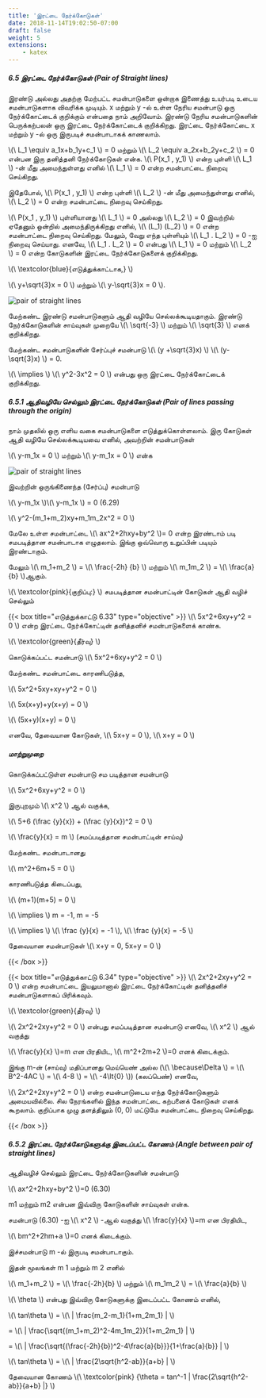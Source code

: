 ```yaml
---
title: 'இரட்டை நேர்க்கோடுகள்'
date: 2018-11-14T19:02:50-07:00
draft: false
weight: 5
extensions:
    - katex
---
```



##### 6.5 இரட்டை நேர்க்கோடுகள் (Pair of Straight lines)

இரண்டு அல்லது அதற்கு மேற்பட்ட சமன்பாடுகளை ஒன்றாக இணைத்து உயர்படி உடைய சமன்பாடுகளாக விவரிக்க முடியும். x மற்றும் y -ல் உள்ள நேரிய சமன்பாடு ஒரு நேர்க்கோட்டைக் குறிக்கும் என்பதை நாம் அறிவோம். இரண்டு நேரிய சமன்பாடுகளின் பெருக்கற்பலன் ஒரு இரட்டை நேர்க்கோட்டைக் குறிக்கிறது. இரட்டை நேர்க்கோட்டை x மற்றும் y -ல் ஒரு இருபடிச் சமன்பாடாகக் காணலாம்.

\\(\\ L_1 \equiv a_1x+b_1y+c_1 \\) = 0 மற்றும் \\(\\ L_2 \equiv a_2x+b_2y+c_2 \\) = 0 என்பன இரு தனித்தனி
நேர்க்கோடுகள் என்க. \\(\\ P(x_1 , y_1) \\) என்ற புள்ளி \\(\\ L_1 \\) -ன் மீது அமைந்துள்ளது எனில் \\(\\ L_1 \\) = 0 என்ற சமன்பாட்டை நிறைவு செய்கிறது.

இதேபோல், \\(\\ P(x_1 , y_1) \\) என்ற புள்ளி \\(\\ L_2 \\) -ன் மீது அமைந்துள்ளது எனில், \\(\\ L_2 \\) = 0 என்ற சமன்பாட்டை நிறைவு செய்கிறது.

\\(\\ P(x_1 , y_1) \\) புள்ளியானது \\(\\ L_1 \\) = 0 அல்லது \\(\\ L_2 \\) = 0 இவற்றில் ஏதேனும் ஒன்றில் அமைந்திருக்கிறது எனில், \\(\\ (L_1) (L_2) \\) = 0 என்ற சமன்பாட்டை நிறைவு செய்கிறது. மேலும், வேறு எந்த புள்ளியும் \\(\\ L_1 . L_2 \\) = 0 -ஐ நிறைவு செய்யாது. எனவே, \\(\\ L_1 . L_2 \\) = 0 என்பது \\(\\ L_1 \\) = 0 மற்றும் \\(\\ L_2 \\) = 0 என்ற கோடுகளின் இரட்டை நேர்க்கோடுகளைக் குறிக்கிறது.

\\(\\ \textcolor{blue}{எடுத்துக்காட்டாக,} \\)

\\(\\ y+\sqrt{3}x = 0 \\) மற்றும் \\(\\ y-\sqrt{3}x = 0 \\). 

![pair of straight lines](/books/maths/part-1/twodimension/chapter6/pic18.png)


மேற்கண்ட இரண்டு சமன்பாடுகளும் ஆதி வழியே செல்லக்கூடியதாகும். இரண்டு நேர்க்கோடுகளின் சாய்வுகள்
முறையே \\(\\ \sqrt{-3} \\) மற்றும் \\(\\ \sqrt{3} \\) எனக் குறிக்கிறது.


மேற்கண்ட சமன்பாடுகளின் சேர்ப்புச் சமன்பாடு \\(\\ (y +\sqrt{3}x) \\) \\(\\ (y-\sqrt{3}x) \\) = 0. 

\\(\ \implies \\) \\(\\ y^2-3x^2 = 0 \\) என்பது ஒரு இரட்டை நேர்க்கோட்டைக் குறிக்கிறது.

##### 6.5.1 ஆதிவழியே செல்லும் இரட்டை நேர்க்கோடுகள் (Pair of lines passing through the origin)

நாம் முதலில் ஒரு எளிய வகை சமன்பாடுகளை எடுத்துக்கொள்ளலாம். இரு கோடுகள் ஆதி வழியே செல்லக்கூடியவை எனில், அவற்றின் சமன்பாடுகள்

\\(\\ y-m_1x = 0 \\) மற்றும் \\(\\ y-m_1x = 0 \\) என்க

![pair of straight lines](/books/maths/part-1/twodimension/chapter6/pic19.png)


இவற்றின் ஒருங்கிணைந்த (சேர்ப்பு) சமன்பாடு

\\(\\ y-m_1x \\)\\(\\ y-m_1x \\) = 0  (6.29)

\\(\\ y^2-(m_1+m_2)xy+m_1m_2x^2 = 0 \\)

மேலே உள்ள சமன்பாட்டை \\(\\ ax^2+2hxy+by^2 \\)= 0 என்ற
இரண்டாம் படி சமபடித்தான சமன்பாடாக எழுதலாம். இங்கு ஒவ்வொரு உறுப்பின் படியும் இரண்டாகும்.

மேலும் \\(\\ m_1+m_2 \\) = \\(\\ \frac{-2h} {b} \\) மற்றும் \\(\\ m_1m_2 \\) = \\(\\ \frac{a} {b} \\)ஆகும்.

 \\(\\ \textcolor{pink}{குறிப்பு:} \\) 
சமபடித்தான சமன்பாட்டின் கோடுகள் ஆதி வழிச் செல்லும்


{{< box title="எடுத்துக்காட்டு 6.33" type="objective" >}} \\(\\ 5x^2+6xy+y^2 = 0 \\) என்ற இரட்டை நேர்க்கோட்டின் தனித்தனிச் சமன்பாடுகளைக் காண்க.


\\(\\ \textcolor{green}{தீர்வு} \\)

கொடுக்கப்பட்ட சமன்பாடு \\(\\ 5x^2+6xy+y^2 = 0 \\)

மேற்கண்ட சமன்பாட்டை காரணிபடுத்த,

\\(\\ 5x^2+5xy+xy+y^2 = 0 \\)

\\(\\ 5x(x+y)+y(x+y) = 0 \\)

\\(\\ (5x+y)(x+y) = 0 \\)

எனவே, தேவையான கோடுகள், \\(\\ 5x+y = 0 \\), \\(\\ x+y = 0 \\)

##### மாற்றுமுறை

கொடுக்கப்பட்டுள்ள சமன்பாடு சம படித்தான சமன்பாடு 

\\(\\ 5x^2+6xy+y^2 = 0 \\)

இருபுறமும் \\(\\ x^2 \\) ஆல் வகுக்க,

\\(\\ 5+6 (\frac {y}{x}) + (\frac {y}{x})^2 = 0 \\)

\\(\\ \frac{y}{x} = m \\) (சமப்படித்தான சமன்பாட்டின் சாய்வு)

மேற்கண்ட சமன்பாடானது

\\(\\ m^2+6m+5 = 0 \\)

காரணிபடுத்த கிடைப்பது,

\\(\\ (m+1)(m+5) = 0 \\)

\\(\\ \implies \\) m = -1, m = -5

\\(\\ \implies \\) \\(\\ \frac {y}{x} = -1 \\), \\(\\ \frac {y}{x} = -5 \\)

தேவையான சமன்பாடுகள் \\(\\ x+y = 0, 5x+y = 0 \\)

{{< /box >}}


{{< box title="எடுத்துக்காட்டு 6.34" type="objective" >}} \\(\\ 2x^2+2xy+y^2 = 0 \\) என்ற சமன்பாட்டை இயலுமானால் இரட்டை நேர்க்கோட்டின் தனித்தனிச் சமன்பாடுகளாகப் பிரிக்கவும்.

\\(\\ \textcolor{green}{தீர்வு} \\)

\\(\\ 2x^2+2xy+y^2 = 0 \\) என்பது சமப்படித்தான சமன்பாடு எனவே, \\(\ x^2 \\) ஆல் வகுத்து

\\(\ \frac{y}{x} \\)=m என பிரதியிட, \\(\ m^2+2m+2 \\)=0 எனக் கிடைக்கும்.

இங்கு m-ன் (சாய்வு) மதிப்பானது மெய்யெண் அல்ல (\\(\ \because\Delta \\) = \\(\ B^2-4AC \\) = \\(\ 4-8 \\) = \\(\ -4\lt{0} \\)) (கலப்பெண்) எனவே,

\\(\\ 2x^2+2xy+y^2 = 0 \\) என்ற சமன்பாடுடைய எந்த நேர்க்கோடுகளும் அமையவில்லை. சில நேரங்களில் இந்த சமன்பாட்டை கற்பனைக் கோடுகள் எனக் கூறலாம். குறிப்பாக முழு தளத்திலும் (0, 0) மட்டுமே சமன்பாட்டை நிறைவு செய்கிறது.

{{< /box >}}

##### 6.5.2 இரட்டை நேர்க்கோடுகளுக்கு இடைப்பட்ட கோணம் (Angle between pair of straight lines)

ஆதிவழிச் செல்லும் இரட்டை நேர்க்கோடுகளின் சமன்பாடு

\\(\ ax^2+2hxy+by^2 \\)=0       (6.30)

m1 மற்றும் m2 என்பன இவ்விரு கோடுகளின் சாய்வுகள் என்க.

சமன்பாடு (6.30) -ஐ \\(\ x^2 \\) -ஆல் வகுத்து \\(\ \frac{y}{x} \\)=m என பிரதியிட,

\\(\ bm^2+2hm+a \\)=0 எனக் கிடைக்கும்.

இச்சமன்பாடு m -ல் இருபடி சமன்பாடாகும்.

இதன் மூலங்கள் m 1 மற்றும் m 2 எனில்

\\(\ m_1+m_2 \\) = \\(\ \frac{-2h}{b} \\) மற்றும் \\(\ m_1m_2 \\) = \\(\ \frac{a}{b} \\)

\\(\ \theta \\) என்பது இவ்விரு கோடுகளுக்கு இடைப்பட்ட கோணம் எனில்,

\\(\ tan\theta \\) = \\(\ | \frac{m_2-m_1}{1+m_2m_1} | \\)

= \\(\ | \frac{\sqrt{(m_1+m_2)^2-4m_1m_2}}{1+m_2m_1} | \\)

= \\(\ | \frac{\sqrt{(\frac{-2h}{b})^2-4\frac{a}{b}}}{1+\frac{a}{b}} | \\)

\\(\ tan\theta \\) = \\(\ | \frac{2\sqrt{h^2-ab}}{a+b} | \\)

தேவையான கோணம் 
\\(\\ \textcolor{pink} {\theta = tan^-1 | \frac{2\sqrt{h^2-ab}}{a+b} |} \\)